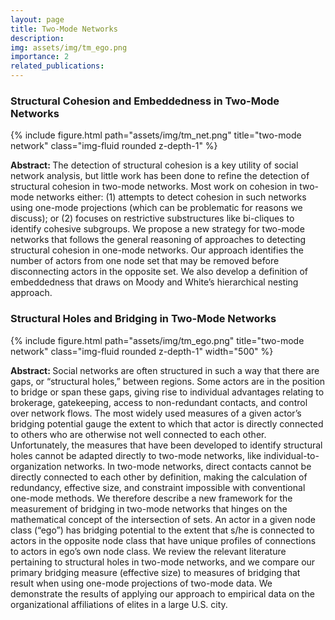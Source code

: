 ```yaml
---
layout: page
title: Two-Mode Networks
description: 
img: assets/img/tm_ego.png
importance: 2
related_publications: 
---
```


<h3>Structural Cohesion and Embeddedness in Two-Mode Networks</h3>

<div class="row">
    <div class="col-sm mt-3 mt-md-0">
        {% include figure.html path="assets/img/tm_net.png" title="two-mode network" class="img-fluid rounded z-depth-1" %}
    </div>
</div>

<b>Abstract: </b>The detection of structural cohesion is a key utility of social network analysis, but little work has been done to refine the detection of structural cohesion in two-mode networks. Most work on cohesion in two-mode networks either: (1) attempts to detect cohesion in such networks using one-mode projections (which can be problematic for reasons we discuss); or (2) focuses on restrictive substructures like bi-cliques to identify cohesive subgroups. We propose a new strategy for two-mode networks that follows the general reasoning of approaches to detecting structural cohesion in one-mode networks. Our approach identifies the number of actors from one node set that may be removed before disconnecting actors in the opposite set. We also develop a definition of embeddedness that draws on Moody and White’s hierarchical nesting approach.

<h3>Structural Holes and Bridging in Two-Mode Networks</h3>

<div class="row">
    <div class="col-sm mt-3 mt-md-0">
        {% include figure.html path="assets/img/tm_ego.png" title="two-mode network" class="img-fluid rounded z-depth-1" width="500" %}
    </div>
</div>

<b>Abstract: </b>Social networks are often structured in such a way that there are gaps, or “structural holes,” between regions. Some actors are in the position to bridge or span these gaps, giving rise to individual advantages relating to brokerage, gatekeeping, access to non-redundant contacts, and control over network flows. The most widely used measures of a given actor’s bridging potential gauge the extent to which that actor is directly connected to others who are otherwise not well connected to each other. Unfortunately, the measures that have been developed to identify structural holes cannot be adapted directly to two-mode networks, like individual-to-organization networks. In two-mode networks, direct contacts cannot be directly connected to each other by definition, making the calculation of redundancy, effective size, and constraint impossible with conventional one-mode methods. We therefore describe a new framework for the measurement of bridging in two-mode networks that hinges on the mathematical concept of the intersection of sets. An actor in a given node class (“ego”) has bridging potential to the extent that s/he is connected to actors in the opposite node class that have unique profiles of connections to actors in ego’s own node class. We review the relevant literature pertaining to structural holes in two-mode networks, and we compare our primary bridging measure (effective size) to measures of bridging that result when using one-mode projections of two-mode data. We demonstrate the results of applying our approach to empirical data on the organizational affiliations of elites in a large U.S. city.